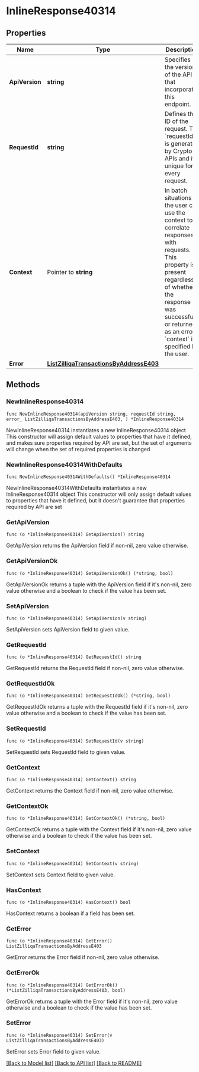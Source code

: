 # InlineResponse40314

## Properties

Name | Type | Description | Notes
------------ | ------------- | ------------- | -------------
**ApiVersion** | **string** | Specifies the version of the API that incorporates this endpoint. | 
**RequestId** | **string** | Defines the ID of the request. The &#x60;requestId&#x60; is generated by Crypto APIs and it&#39;s unique for every request. | 
**Context** | Pointer to **string** | In batch situations the user can use the context to correlate responses with requests. This property is present regardless of whether the response was successful or returned as an error. &#x60;context&#x60; is specified by the user. | [optional] 
**Error** | [**ListZilliqaTransactionsByAddressE403**](ListZilliqaTransactionsByAddressE403.md) |  | 

## Methods

### NewInlineResponse40314

`func NewInlineResponse40314(apiVersion string, requestId string, error_ ListZilliqaTransactionsByAddressE403, ) *InlineResponse40314`

NewInlineResponse40314 instantiates a new InlineResponse40314 object
This constructor will assign default values to properties that have it defined,
and makes sure properties required by API are set, but the set of arguments
will change when the set of required properties is changed

### NewInlineResponse40314WithDefaults

`func NewInlineResponse40314WithDefaults() *InlineResponse40314`

NewInlineResponse40314WithDefaults instantiates a new InlineResponse40314 object
This constructor will only assign default values to properties that have it defined,
but it doesn't guarantee that properties required by API are set

### GetApiVersion

`func (o *InlineResponse40314) GetApiVersion() string`

GetApiVersion returns the ApiVersion field if non-nil, zero value otherwise.

### GetApiVersionOk

`func (o *InlineResponse40314) GetApiVersionOk() (*string, bool)`

GetApiVersionOk returns a tuple with the ApiVersion field if it's non-nil, zero value otherwise
and a boolean to check if the value has been set.

### SetApiVersion

`func (o *InlineResponse40314) SetApiVersion(v string)`

SetApiVersion sets ApiVersion field to given value.


### GetRequestId

`func (o *InlineResponse40314) GetRequestId() string`

GetRequestId returns the RequestId field if non-nil, zero value otherwise.

### GetRequestIdOk

`func (o *InlineResponse40314) GetRequestIdOk() (*string, bool)`

GetRequestIdOk returns a tuple with the RequestId field if it's non-nil, zero value otherwise
and a boolean to check if the value has been set.

### SetRequestId

`func (o *InlineResponse40314) SetRequestId(v string)`

SetRequestId sets RequestId field to given value.


### GetContext

`func (o *InlineResponse40314) GetContext() string`

GetContext returns the Context field if non-nil, zero value otherwise.

### GetContextOk

`func (o *InlineResponse40314) GetContextOk() (*string, bool)`

GetContextOk returns a tuple with the Context field if it's non-nil, zero value otherwise
and a boolean to check if the value has been set.

### SetContext

`func (o *InlineResponse40314) SetContext(v string)`

SetContext sets Context field to given value.

### HasContext

`func (o *InlineResponse40314) HasContext() bool`

HasContext returns a boolean if a field has been set.

### GetError

`func (o *InlineResponse40314) GetError() ListZilliqaTransactionsByAddressE403`

GetError returns the Error field if non-nil, zero value otherwise.

### GetErrorOk

`func (o *InlineResponse40314) GetErrorOk() (*ListZilliqaTransactionsByAddressE403, bool)`

GetErrorOk returns a tuple with the Error field if it's non-nil, zero value otherwise
and a boolean to check if the value has been set.

### SetError

`func (o *InlineResponse40314) SetError(v ListZilliqaTransactionsByAddressE403)`

SetError sets Error field to given value.



[[Back to Model list]](../README.md#documentation-for-models) [[Back to API list]](../README.md#documentation-for-api-endpoints) [[Back to README]](../README.md)


